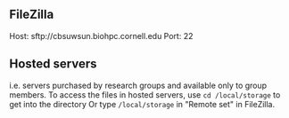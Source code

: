 ## FileZilla
Host: sftp://cbsuwsun.biohpc.cornell.edu
Port: 22

## Hosted servers
i.e. servers purchased by research groups and available only to group members.
To access the files in hosted servers, use `cd /local/storage` to get into the directory Or type `/local/storage` in "Remote set" in FileZilla.
